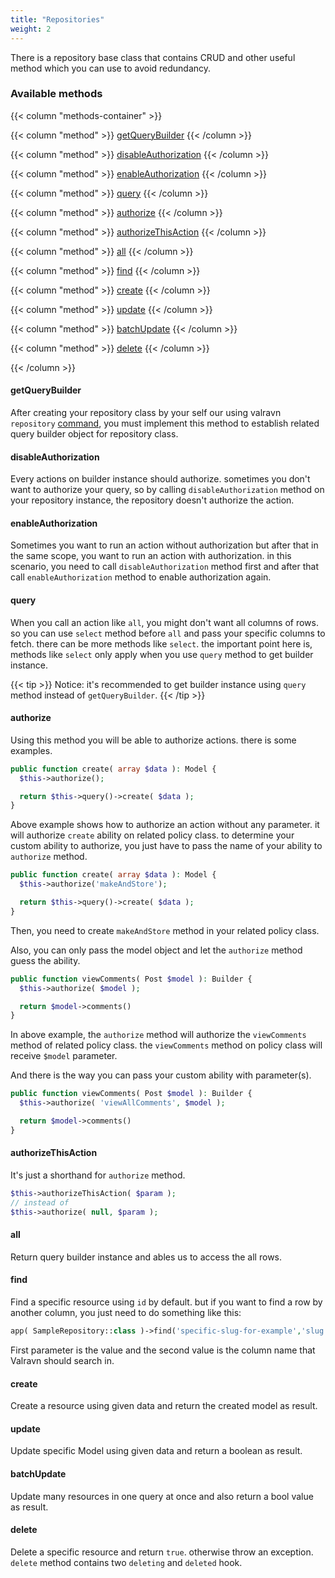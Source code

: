```yaml
---
title: "Repositories"
weight: 2
---
```


There is a repository base class that contains CRUD and other useful method
which you can use to avoid redundancy.

### Available methods

{{< column "methods-container" >}}

{{< column "method" >}}
[getQueryBuilder](#getquerybuilder)
{{< /column >}}

{{< column "method" >}}
[disableAuthorization](#disableauthorization)
{{< /column >}}

{{< column "method" >}}
[enableAuthorization](#enableauthorization)
{{< /column >}}

{{< column "method" >}}
[query](#query)
{{< /column >}}

{{< column "method" >}}
[authorize](#authorize)
{{< /column >}}

{{< column "method" >}}
[authorizeThisAction](#authorizethisaction)
{{< /column >}}

{{< column "method" >}}
[all](#all)
{{< /column >}}

{{< column "method" >}}
[find](#find)
{{< /column >}}

{{< column "method" >}}
[create](#create)
{{< /column >}}

{{< column "method" >}}
[update](#update)
{{< /column >}}

{{< column "method" >}}
[batchUpdate](#batchupdate)
{{< /column >}}

{{< column "method" >}}
[delete](#delete)
{{< /column >}}


{{< /column >}}

#### getQueryBuilder

After creating your repository class by your self our using
valravn `repository` [command](commands.md#repository), you must implement this
method to establish related query builder object for repository class.

#### disableAuthorization

Every actions on builder instance should authorize. sometimes you don't want to
authorize your query, so by calling `disableAuthorization` method on your
repository instance, the repository doesn't authorize the action.

#### enableAuthorization

Sometimes you want to run an action without authorization but after that in the
same scope, you want to run an action with authorization. in this scenario, you
need to call `disableAuthorization` method first and after that
call `enableAuthorization` method to enable authorization again.

#### query

When you call an action like `all`, you might don't want all columns of rows. so
you can use `select` method before `all` and pass your specific columns to
fetch. there can be more methods like `select`. the important point here is,
methods like `select` only apply when you use `query` method to get builder
instance.

{{< tip >}}
Notice: it's recommended to get builder instance using `query` method instead of `getQueryBuilder`.
{{< /tip >}}

#### authorize

Using this method you will be able to authorize actions. there is some examples.

```php
public function create( array $data ): Model {
  $this->authorize();

  return $this->query()->create( $data );
}
```

Above example shows how to authorize an action without any parameter. it will
authorize `create` ability on related policy class. to determine your custom
ability to authorize, you just have to pass the name of your ability
to `authorize` method.

```php
public function create( array $data ): Model {
  $this->authorize('makeAndStore');

  return $this->query()->create( $data );
}
```

Then, you need to create `makeAndStore` method in your related policy class.

Also, you can only pass the model object and let the `authorize` method guess
the ability.

```php
public function viewComments( Post $model ): Builder {
  $this->authorize( $model );

  return $model->comments()
}
```

In above example, the `authorize` method will authorize the `viewComments`
method of related policy class. the `viewComments` method on policy class will
receive `$model` parameter.

And there is the way you can pass your custom ability with parameter(s).

```php
public function viewComments( Post $model ): Builder {
  $this->authorize( 'viewAllComments', $model );

  return $model->comments()
}
```

#### authorizeThisAction

It's just a shorthand for `authorize` method.

```php
$this->authorizeThisAction( $param );
// instead of
$this->authorize( null, $param );
```

#### all

Return query builder instance and ables us to access the all rows.

#### find

Find a specific resource using `id` by default. but if you want to find a row by
another column, you just need to do something like this:

```php
app( SampleRepository::class )->find('specific-slug-for-example','slug');
```

First parameter is the value and the second value is the column name that
Valravn should search in.

#### create

Create a resource using given data and return the created model as result.

#### update

Update specific Model using given data and return a boolean as result.

#### batchUpdate

Update many resources in one query at once and also return a bool value as
result.

#### delete

Delete a specific resource and return `true`. otherwise throw an
exception. `delete` method contains two `deleting` and `deleted` hook.
